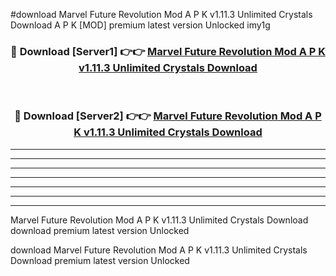 #download Marvel Future Revolution Mod A P K v1.11.3 Unlimited Crystals Download A P K [MOD] premium latest version Unlocked imy1g 



<div align="center">
<h3>🔴 Download [Server1] 👉👉 <a href="https://apkdownload-94cd0.web.app/">Marvel Future Revolution Mod A P K v1.11.3 Unlimited Crystals Download</a></h3><br>

<h3>🔴 Download [Server2] 👉👉 <a href="https://apkdownload-94cd0.web.app/">Marvel Future Revolution Mod A P K v1.11.3 Unlimited Crystals Download</a></h3>
</div>





----------------------------------------------------------

----------------------------------------------------------

----------------------------------------------------------

----------------------------------------------------------

----------------------------------------------------------

----------------------------------------------------------

----------------------------------------------------------

Marvel Future Revolution Mod A P K v1.11.3 Unlimited Crystals Download download premium latest version Unlocked

download Marvel Future Revolution Mod A P K v1.11.3 Unlimited Crystals Download premium latest version Unlocked
